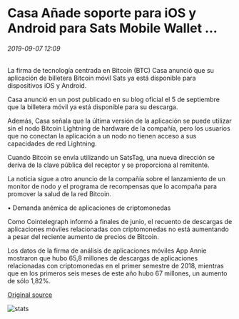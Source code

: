 # Casa Añade soporte para iOS y Android para Sats Mobile Wallet ...

###### 2019-09-07 12:09

La firma de tecnología centrada en Bitcoin (BTC) Casa anunció que su aplicación de billetera Bitcoin móvil Sats ya está disponible para dispositivos iOS y Android.

Casa anunció en un post publicado en su blog oficial el 5 de septiembre que la billetera móvil ya está disponible para su descarga.

Además, Casa señala que la última versión de la aplicación se puede utilizar sin el nodo Bitcoin Lightning de hardware de la compañía, pero los usuarios que no conectan la aplicación a un nodo no tienen acceso a sus capacidades de red Lightning.

Cuando Bitcoin se envía utilizando un SatsTag, una nueva dirección se deriva de la clave pública del receptor y se proporciona al remitente.

La noticia sigue a otro anuncio de la compañía sobre el lanzamiento de un monitor de nodo y el programa de recompensas que lo acompaña para promover la salud de la red Bitcoin.

• Demanda anémica de aplicaciones de criptomonedas

Como Cointelegraph informó a finales de junio, el recuento de descargas de aplicaciones móviles relacionadas con criptomonedas no está aumentando a pesar del reciente aumento de precios de Bitcoin.

Los datos de la firma de análisis de aplicaciones móviles App Annie mostraron que hubo 65,8 millones de descargas de aplicaciones relacionadas con criptomonedas en el primer semestre de 2018, mientras que en los primeros seis meses de este año hubo 67 millones, un aumento de sólo 1,82%.

[Original source](https://cointelegraph.com/news/casa-adds-ios-and-android-support-for-sats-mobile-wallet)

![stats](https://c.statcounter.com/11760860/0/a89fa40b/1/ "stats")